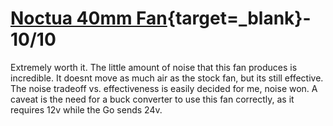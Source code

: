 # [Noctua 40mm Fan](https://noctua.at/en/nf-a4x20-flx){target=_blank}\- 10/10

Extremely worth it. The little amount of noise that this fan produces is incredible. It doesnt move as much air as the stock fan, but its still effective. The noise tradeoff vs. effectiveness is easily decided for me, noise won. A caveat is the need for a buck converter to use this fan correctly, as it requires 12v while the Go sends 24v.
